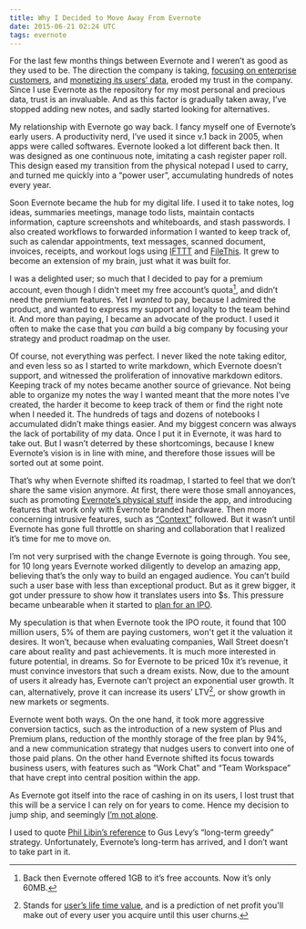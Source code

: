 ```yaml
---
title: Why I Decided to Move Away From Evernote
date: 2015-06-21 02:24 UTC
tags: evernote
---
```


For the last few months things between Evernote and I weren’t as good as they used to be. The direction the company is taking, [focusing on enterprise customers](http://www.newsfactor.com/news/Evernote+Renews+Focus+on+Biz+Users/story.xhtml?story_id=100009Z18N6S#), and [monetizing its users’ data](http://techcrunch.com/2014/10/02/evernote-unveils-evernote-context-an-ai-play-that-surfaces-content-from-ouside-sources-as-you-write/), eroded my trust in the company. Since I use Evernote as the repository for my most personal and precious data, trust is an invaluable. And as this factor is gradually taken away, I’ve stopped adding new notes, and sadly started looking for alternatives. 

My relationship with Evernote go way back. I fancy myself one of Evernote’s early users. A productivity nerd, I’ve used it since v.1 back in 2005, when apps were called softwares. Evernote looked a lot different back then. It was designed as one continuous note, imitating a cash register paper roll. This design eased my transition from the physical notepad I used to carry, and turned me quickly into a “power user”, accumulating hundreds of notes every year.

Soon Evernote became the hub for my digital life. I used it to take notes, log ideas, summaries meetings, manage todo lists, maintain contacts information, capture screenshots and whiteboards, and stash passwords. I also created workflows to forwarded information I wanted to keep track of, such as calendar appointments, text messages, scanned document, invoices, receipts, and workout logs using [IFTTT](https://ifttt.com/p/yanivdll/shared) and [FileThis](https://filethis.com/). It grew to become an extension of my brain, just what it was built for.

I was a delighted user; so much that I decided to pay for a premium account, even though I didn’t meet my free account’s quota[^quota], and didn’t need the premium features. Yet I *wanted* to pay, because I admired the product, and wanted to express my support and loyalty to the team behind it. And more than paying, I became an advocate of the product. I used it often to make the case that you *can* build a big company by focusing your strategy and product roadmap on the user. 

Of course, not everything was perfect. I never liked the note taking editor, and even less so as I started to write markdown, which Evernote doesn’t support, and witnessed the proliferation of innovative markdown editors. Keeping track of my notes became another source of grievance. Not being able to organize my notes the way I wanted meant that the more notes I’ve created, the harder it become to keep track of them or find the right note when I needed it. The hundreds of tags and dozens of notebooks I accumulated didn’t make things easier. And my biggest concern was always the lack of portability of my data. Once I put it in Evernote, it was hard to take out. But I wasn’t deterred by these shortcomings, because I knew Evernote’s vision is in line with mine, and therefore those issues will be sorted out at some point.

That’s why when Evernote shifted its roadmap, I started to feel that we don’t share the same vision anymore. At first, there were those small annoyances, such as promoting [Evernote’s physical stuff](http://blogs.imediaconnection.com/blog/2014/06/04/physical-digital-evernote/) inside the app, and introducing features that work only with Evernote branded hardware. Then more concerning intrusive features, such as [“Context”](http://www.512pixels.net/blog/2014/10/on-evernotes-new-context-feature-and-why-its-a-problem) followed. But it wasn’t until Evernote has gone full throttle on sharing and collaboration that I realized it’s time for me to move on. 

I’m not very surprised with the change Evernote is going through. You see, for 10 long years Evernote worked diligently to develop an amazing app, believing that’s the only way to build an engaged audience. You can’t build such a user base with less than exceptional product. But as it grew bigger, it got under pressure to show how it translates users into $s. This pressure became unbearable when it started to [plan for an IPO](http://www.wsj.com/articles/note-taking-app-evernote-considering-ipo-in-next-few-years-1411563762).

My speculation is that when Evernote took the IPO route, it found that 100 million users, 5% of them are paying customers, won't get it the valuation it desires. It won’t, because when evaluating companies, Wall Street doesn’t care about reality and past achievements. It is much more interested in future potential, in dreams. So for Evernote to be priced 10x it’s revenue, it must convince investors that such a dream exists. Now, due to the amount of users it already has, Evernote can’t project an exponential user growth. It can, alternatively, prove it can increase its users’ LTV[^ltv], or show growth in new markets or segments.

Evernote went both ways. On the one hand, it took more aggressive conversion tactics, such as the introduction of a new system of Plus and Premium plans, reduction of the monthly storage of the free plan by 94%, and a new communication strategy that nudges users to convert into one of those paid plans. On the other hand Evernote shifted its focus towards business users, with features such as “Work Chat” and “Team Workspace” that have crept into central position within the app.

As Evernote got itself into the race of cashing in on its users, I lost trust that this will be a service I can rely on for years to come. Hence my decision to jump ship, and seemingly [I’m not alone](http://sethclifford.me/2014/11/moving-from-evernote-to-dropbox/).

I used to quote [Phil Libin’s reference](http://www.wsj.com/articles/SB10001424052970204755404578101270204307986) to Gus Levy’s “long-term greedy” strategy. Unfortunately, Evernote’s long-term has arrived, and I don’t want to take part in it.


[^quota]: Back then Evernote offered 1GB to it’s free accounts. Now it’s only 60MB. 
[^ltv]: Stands for [user’s life time value](https://en.wikipedia.org/wiki/Customer_lifetime_value), and is a prediction of net profit you'll make out of every user you acquire until this user churns.